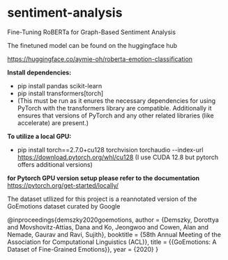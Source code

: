 # sentiment-analysis
Fine-Tuning RoBERTa for Graph-Based Sentiment Analysis

The finetuned model can be found on the huggingface hub

https://huggingface.co/aymie-oh/roberta-emotion-classification


**Install dependencies:**
- pip install pandas scikit-learn
- pip install transformers[torch]
- (This must be run as it enures the necessary dependencies for using PyTorch with the transformers library are compatible. Additionally it ensures that versions of PyTorch and any other related libraries (like accelerate) are present.)

**To utilize a local GPU:**
- pip install torch==2.7.0+cu128 torchvision torchaudio --index-url https://download.pytorch.org/whl/cu128 (I use CUDA 12.8 but pytorch offers additional versions)

**for Pytorch GPU version setup please refer to the documentation**
https://pytorch.org/get-started/locally/

The dataset utllized for this project is a reannotated version of the GoEmotions dataset curated by Google

@inproceedings{demszky2020goemotions,
 author = {Demszky, Dorottya and Movshovitz-Attias, Dana and Ko, Jeongwoo and Cowen, Alan and Nemade, Gaurav and Ravi, Sujith},
 booktitle = {58th Annual Meeting of the Association for Computational Linguistics (ACL)},
 title = {{GoEmotions: A Dataset of Fine-Grained Emotions}},
 year = {2020}
}

